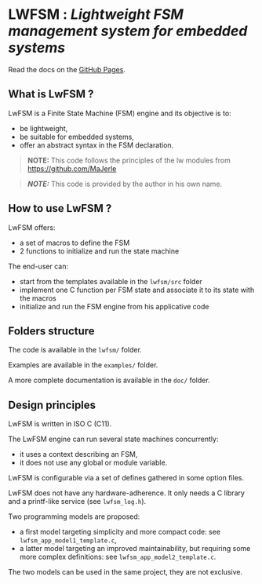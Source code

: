 # __LWFSM : *Lightweight FSM management system for embedded systems*__

Read the docs on the [GitHub Pages](https://fred-r-perso.github.io/lwfsm/).

## What is LwFSM ?

LwFSM is a Finite State Machine (FSM) engine and its objective is to:
- be lightweight,
- be suitable for embedded systems,
- offer an abstract syntax in the FSM declaration.

> **__NOTE:__** This code follows the principles of the lw modules from https://github.com/MaJerle

> **_NOTE:_**  This code is provided by the author in his own name.

## How to use LwFSM ?

LwFSM offers:
- a set of macros to define the FSM
- 2 functions to initialize and run the state machine

The end-user can:
- start from the templates available in the `lwfsm/src` folder
- implement one C function per FSM state and associate it to its state with the macros
- initialize and run the FSM engine from his applicative code

## Folders structure

The code is available in the `lwfsm/` folder.

Examples are available in the `examples/` folder.

A more complete documentation is available in the `doc/` folder.

## Design principles

LwFSM is written in ISO C (C11).

The LwFSM engine can run several state machines concurrently:
- it uses a context describing an FSM,
- it does not use any global or module variable.

LwFSM is configurable via a set of defines gathered in some option files.

LwFSM does not have any hardware-adherence.
It only needs a C library and a printf-like service (see `lwfsm_log.h`).

Two programming models are proposed:
- a first model targeting simplicity and more compact code: see `lwfsm_app_model1_template.c`,
- a latter model targeting an improved maintainability, but requiring some more complex definitions: see `lwfsm_app_model2_template.c`.

The two models can be used in the same project, they are not exclusive.
